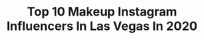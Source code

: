 ---
title: Top 10 Makeup Instagram Influencers In Las Vegas In 2020
description: >-
  Find top makeup Instagram influencers in Las Vegas in 2020. Most popular hashtags: #quarantinelife #makeup #lasvegas #youtube.
platform: Instagram
profiles:
  - username: "olivia__makeup"
    fullname: >-
      Olivia Hernandez 🦋💫
    location: "United States"
    followers: 113879
    engagement: 1490
    commentsToLikes: 0.024970
    id: ck5c5hgf63hac0i11e7obg1oy
    verified: false
    hashtags: "#norvinaecl, #cowprint, #hotwheels, #brightmakeup"
  - username: "film_krue"
    fullname: >-
      Film_Krue
    location: "United States"
    followers: 5223
    engagement: 651
    commentsToLikes: 0.101356
    id: ck5zr3kb3vtvy0i14p7gqqgmq
    verified: false
    hashtags: "#emoforever, #badboyhair, #emoboy, #veganjackets"
  - username: "danielllestrada"
    fullname: >-
      Danielle Estrada
    location: "United States"
    followers: 2572
    engagement: 1378
    commentsToLikes: 0.068290
    id: ck5q1ro2acg0t0i11sbh1l8yr
    verified: false
    hashtags: "#24, #makeup, #makeupartist, #lasvegasmakeupartist"
  - username: "andrewsaintandrew"
    fullname: >-
      Andrew Saint Andrew 👑
    location: "United States"
    followers: 26095
    engagement: 143
    commentsToLikes: 0.067754
    id: ck5q52o1zr4rz0i112x5e82kq
    verified: false
    hashtags: "#enews, #diamondlightsfinisher"
  - username: "laura.roeper"
    fullname: >-
      In Little Words
    location: "United States"
    followers: 3292
    engagement: 1317
    commentsToLikes: 0.248290
    id: ck5q7y11o3kk70i11r9kliuhz
    verified: false
    hashtags: "#puppyphotobomb, #randcolove, #lashesonfleek, #magneticlashes"
  - username: "itsam0re"
    fullname: >-
      Las Vegas Makeup Artist
    location: "United States"
    followers: 27739
    engagement: 167
    commentsToLikes: 0.073193
    id: ck55olhmn8lhe0i11qc6th3oh
    verified: false
    hashtags: "#mommybloggers, #flatlaystyle, #lips, #cwkgirls"
  - username: "sincitymua"
    fullname: >-
      Las Vegas Makeup Artist + Hair
    location: "United States"
    followers: 36944
    engagement: 109
    commentsToLikes: 0.075114
    id: ck8szxgpxq30f0j78gp1hckrm
    verified: false
    hashtags: "#whirllipliner, #liquidstrobe, #thirtiesclub, #scammer"
  - username: "_baeleia"
    fullname: >-
      Las Vegas Makeup Artist💄
    location: "United States"
    followers: 16294
    engagement: 1855
    commentsToLikes: 0.028917
    id: ck15qqkfy46500i19xs3syxnu
    verified: false
    hashtags: ""
  - username: "steffanie.a.mua"
    fullname: >-
      ✨M A K E U P  M A G I C I A N✨
    location: "United States"
    followers: 5343
    engagement: 877
    commentsToLikes: 0.094368
    id: ck135gz7x1dab0i19w0fjn7cc
    verified: false
    hashtags: "#glam, #grungemakeup, #90saesthetic, #wedding"
  - username: "raciney"
    fullname: >-
      Raciney
    location: "United States"
    followers: 33260
    engagement: 215
    commentsToLikes: 0.043394
    id: ck5hdqbleosti0i11jjg0p0rw
    verified: false
    hashtags: "#wildatheart, #happymonday, #readyforthis, #staycalm"
---